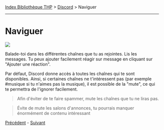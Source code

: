 [Index Bibliothèque THP](https://github.com/TheHackingProject/bibliotheque-THP) > [Discord](https://github.com/TheHackingProject/bibliotheque-THP/blob/master/sommaires/tuto_discord.md) > Naviguer

___

# Naviguer

![](https://i.imgur.com/yXLqXzZ.png)

Balade-toi dans les différentes chaînes que tu as rejointes. Lis les messages. Tu peux ajouter facilement réagir sur message en cliquant sur "Ajouter une réaction".

Par défaut, Discord donne accès à toutes les chaînes qui te sont disponibles. Ainsi, si certaines chaînes ne t'intéressent pas (par exemple #musique si tu n'aimes pas la musique), il est possible de la "mute", ce qui te permettra de l'ignorer facilement.

>Afin d'éviter de te faire spammer, mute les chaînes que tu ne liras pas.

>Évite de mute les salons d'annonces, tu pourrais manquer énormément de contenu intéressant


[Précédent](https://github.com/TheHackingProject/bibliotheque-THP/blob/master/tuto_discord/chaines_vocales.md) - [Suivant](https://github.com/TheHackingProject/bibliotheque-THP/blob/master/tuto_discord/presente-toi.md)